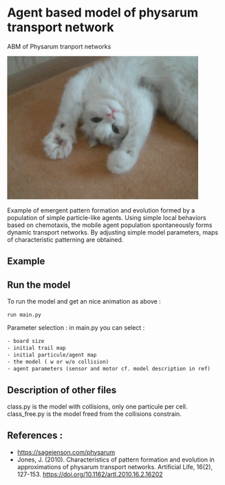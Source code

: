 # Agent based model of physarum transport network

ABM of Physarum tranport networks

![Alt text](https://raw.githubusercontent.com/LCB0B/Physarum_Transport_Network/main/giphy.gif)

Example of emergent pattern formation and evolution formed by a population of simple particle-like agents. Using simple local behaviors based on chemotaxis, the mobile agent population spontaneously forms dynamic transport networks. By adjusting simple model parameters, maps of characteristic patterning are obtained.

## Example

## Run the model

To run the model and get an nice animation as above :

```
run main.py
```

Parameter selection : in main.py you can select :

```
- board size
- initial trail map
- initial particule/agent map
- the model ( w or w/o collision)
- agent parameters (sensor and motor cf. model description in ref)
```

## Description of other files

class.py is the model with collisions, only one particule per cell.
class_free.py is the model freed from the collisions constrain.

## References : 

- https://sagejenson.com/physarum
- Jones, J. (2010). Characteristics of pattern formation and evolution in approximations of physarum transport networks. Artificial Life, 16(2), 127-153. https://doi.org/10.1162/artl.2010.16.2.16202

